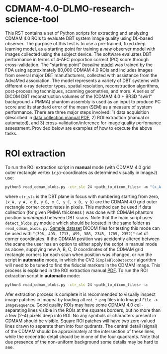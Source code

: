 # CDMAM-4.0-DLMO-research-science-tool
This RST contains a set of Python scripts for extracting and analyzing CDMAM 4.0 ROIs to evaluate DBT system image quality using DL-based observer.
The purpose of this test is to use a pre-trained, fixed deep learning model, as a starting point for training a *new* observer model with images collected using the subject device. The software evaluates DBT performance in terms of 4-AFC proportion correct (PC) score through cross-validation. The "starting point" *baseline* [model](https://plaque.twinbrook.org/index.php/s/QqtXn25qpP7MstE) was trained by the FDA using approximately 80,000 CDMAM 4.0 ROIs and includes images from several major DBT manufacturers, collected with assistance from the AdvaMed association. The model represents a variety of DBT systems with different x-ray detector types, spatial resolution, reconstruction algorithms, post-processing techniques, scanning geometries, and more.
A series of DICOM DBT reconstruction volumes of the (CDMAM 4.0 + BR3D "swirl" background + PMMA) phantom assembly is used as an input to produce PC score and its standard error of the mean (SEM) as a measure of system performance. There are three major steps involved: 1) data acquisition (described in [data collection manual PDF](https://plaque.twinbrook.org/index.php/s/AZYWP2z9SBYyexd), 2) ROI extraction (manual or automated), and 3) cross-validation/inference for image quality perfomance assessment. Provided below are examples of how to execute the above tasks.
# ROI extraction
To run the ROI extraction script in **manual** mode (with CDMAM 4.0 grid outer rectangle vertex (*x,y*)-coordinates as determined visually in ImageJ) use:
```bash
python3 read_cdmam_blobs.py -ctr_slc 24 <path_to_dicom_files> -m "(x_A, y_A, x_B, y_B, x_C, y_C, x_D, y_D)"
```
where `ctr_slc` is the DBT plane in focus with numbering starting from zero, `(x_A, y_A, x_B, y_B, x_C, y_C, x_D, y_D)` are the CDMAM 4.0 grid outer rectangle corner coordinates in pixels. This method can be used if data collection (for given PMMA thickness ) was done with CDMAM phantom position *unchanged* between DBT scans. Note that the main script uses `detect_blobs.py` module which should be located in the same folder as `read_cdmam_blobs.py`.
[Sample dataset](https://plaque.twinbrook.org/index.php/s/ssb8YS4NzC6LWMt) DICOM files for testing this mode can be used with `"(396, 493, 1713, 499, 388, 2345, 1705, 2352)"` set of corner coordinates.
If the CDMAM position was accidently altered between the scans the user has an option to either apply the script in manual mode as above, supplying new A, B, C, D coordinates of the CDMAM grid rectangle corners for each scan when position was changed, or run the script in **automatic** mode, in which the CV2 `SimpleBlobDetector` algorithm will need to be tuned to find the fiducial markers in the CDMAM image. This process is explained in the ROI extraction manual [PDF](https://plaque.twinbrook.org/index.php/s/ABCD). To run the ROI extraction script in **automatic** mode:
```bash
python3 read_cdmam_blobs.py -ctr_slc 24 <path_to_dicom_files> -a
```
Afer extraction process is complete it is recommended to visually inspect image patches in ImageJ by loading all `roi_*.png` files into ImageJ `File -> ImageSequence`. Good quality ROIs may have some CDMAM 4.0 cell-separating lines visible in the ROIs at the squares borders, but no more than a few (2-4) pixels deep into ROI. No any symbols or characters present in CDMAM should be visible. Square ROI patches will have two zero-valued lines drawn to separate them into four qudrants. The central detail (signal) of the CDMAM should be approximately at the intersection of these lines, while the eccentrtic detail should be in one of the four quadrants. Note that due presence of the non-uniform background some details may be hard to see.



